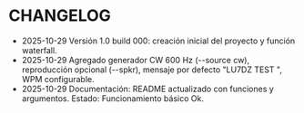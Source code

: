 # CHANGELOG

- 2025-10-29 Versión 1.0 build 000: creación inicial del proyecto y función waterfall.
- 2025-10-29 Agregado generador CW 600 Hz (--source cw), reproducción opcional (--spkr), mensaje por defecto "LU7DZ TEST     ", WPM configurable.
- 2025-10-29 Documentación: README actualizado con funciones y argumentos. Estado: Funcionamiento básico Ok.
